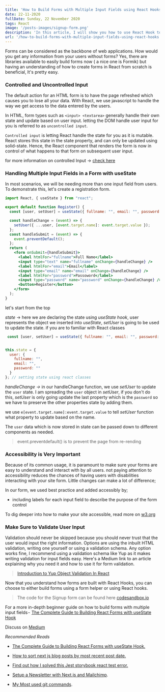 ```yaml
---
title: 'How to Build Forms with Multiple Input Fields using React Hooks'
date: 22-11-2020
fullDate: Sunday, 22 November 2020
tags: React
image: '/posts-images/signup-form.png'
description: 'In this article, I will show you how to use React Hook to build forms with multiple input fields.'
url: '/how-to-build-forms-with-multiple-input-fields-using-react-hooks'
---
```


Forms can be considered as the backbone of web applications. How would you get any information from your users without forms? Yes, there are libraries available to easily build forms now ( a nice one is Formik) but having an understanding of how to create forms in React from scratch is beneficial, It's pretty easy.

### Controlled and Uncontrolled Input

The default action for an HTML form is to have the page refreshed which causes you to lose all your data. With React, we use javascript to handle the way we get access to the data entered by the users.

In HTML, form types such as `<input> <textarea>` generally handle their own state and update based on user input. letting the DOM handle user input for you is referred to as `uncontrolled input`.

`Controlled input` is letting React handle the state for you as it is mutable. React stores this state in the state property, and can only be updated using solid-state. Hence, the React component that renders the form is now in control of what happens to that form on subsequent user input.

for more information on controlled Input → [check here](https://reactjs.org/docs/forms.html)

### Handling Multiple Input Fields in a Form with useState

In most scenarios, we will be needing more than one input field from users. To demonstrate this, let's create a registration form.

```jsx
import React, { useState } from "react";

export default function Register() {
  const [user, setUser] = useState({ fullname: "", email: "", password: "" });

  const handleChange = (event) => {
    setUser({ ...user, [event.target.name]: event.target.value });
  };
  const handleSubmit = (event) => {
    event.preventDefault();
  };
  return (
    <form onSubmit={handleSubmit}>
      <label htmlFor="fullname">Full Name</label>
      <input type="text" name="fullname" onChange={handleChange} />
      <label htmlFor="email">Email</label>
      <input type="email" name="email" onChange={handleChange} />
      <label htmlFor="password">Passoword</label>
      <input type="password" name="password" onChange={handleChange} />
      <button>Register</button>
    </form>
  );
}
```

let's start from the top

*state* → here we are declaring the state using *useState hook*, user represents the object we inserted into *useState*, *setUser* is going to be used to update the state. if you are to familiar with  React classes

```jsx
 const [user, setUser] = useState({ fullname: "", email: "", password: "" });
```

```jsx

this.state = {
  user: {
    fullname: "",
    email: "",
    password: ""
  }
}; // setting state using react classes
```

*handleChange →* in our handleChange function, we use *setUser* to update the `user` state. I am spreading the `user` object in *setUser*, if you don't do this, *setUser* is only going update the last property which is the `password` so we have to preserve the other properties state by adding them.

we use `e[event.target.name]:event.target.value` to tell *setUser* function what property to update based on the name.

The `user` data which is now stored in state can be passed down to different components as needed.

> event.preventdefault() is to prevent the page from re-rending

### Accessibility is Very Important

Because of its common usage, it is paramount to make sure your forms are easy to understand and interact with by all users. not paying attention to accessibility reduces the  chances of having users with disabilities interacting with your site form. Little changes can make a lot of difference;

In our form, we used best practice and added accessibly by;

- including labels for each input field to describe the purpose of the form control

To dig deeper into how to make your site accessible, read more on [w3.org](https://www.w3.org/WAI/tutorials/forms/)

### Make Sure to Validate User Input

Validation should never be skipped because you should never trust that the user would input the right information. Options are using the inbuilt HTML validation, writing one yourself or using a validation schema. Any option works fine, I recommend using a validation schema like Yup as it makes writing validation for input fields easy. Here's a Medium link to an article explaining why you need it and how to use it for form validation.
> [Introduction to Yup Object Validation In React](https://medium.com/@rossbulat/introduction-to-yup-object-validation-in-react-9863af93dc0e)

Now that you understand how forms are built with React Hooks, you can choose to either build forms using a form helper or using React hooks.

> The code for the Signup form can be found here [codesandbox.io](https://codesandbox.io/s/how-to-build-forms-with-multiple-input-fields-using-react-hooks-2c7dt?file=/src/styles.css)


For a more in-depth beginner guide on how to build forms with multiple input fields -  [The Complete Guide to Building React Forms with useState Hook](https://www.agirlcodes.dev/complete-guide-build-react-forms-with-usestate-hook)

Discuss on [Medium](https://medium.com/nerd-for-tech/how-to-build-forms-with-multiple-input-fields-using-react-hooks-677da2b851aa)

*Recommended Reads*

- [The Complete Guide to Building React Forms with useState Hook.](https://www.agirlcodes.dev/complete-guide-build-react-forms-with-usestate-hook)

- [How to sort next js blog posts by most recent post date.](https://www.agirlcodes.dev/sort-nextjs-blog-posts-by-date)

- [Find out how I solved this Jest storybook react test error.](https://www.agirlcodes.dev/storybook-test-error-cannot-find-interopRequireDefaultjs)

- [Setup a Newsletter with Next.js and Mailchimp](https://www.agirlcodes.dev/setup-newsletter-mailchimp-nextjs).

- [My Most used git commands](https://www.agirlcodes.dev/my-most-used-git-commands).
